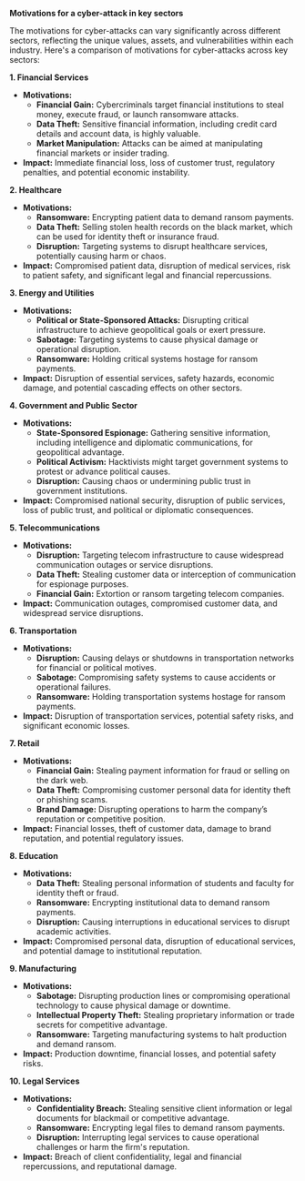 <b> Motivations for a cyber-attack in key sectors </b>

The motivations for cyber-attacks can vary significantly across different sectors, reflecting the unique values, assets, and vulnerabilities within each industry. Here's a comparison of motivations for cyber-attacks across key sectors:

<b> 1. Financial Services </b>
  * **Motivations:**
      * **Financial Gain:** Cybercriminals target financial institutions to steal money, execute fraud, or launch ransomware attacks.
      * **Data Theft:** Sensitive financial information, including credit card details and account data, is highly valuable.
      * **Market Manipulation:** Attacks can be aimed at manipulating financial markets or insider trading.
  * **Impact:** Immediate financial loss, loss of customer trust, regulatory penalties, and potential economic instability.

<b> 2. Healthcare </b>
  * **Motivations:**
    * **Ransomware:** Encrypting patient data to demand ransom payments.
    * **Data Theft:** Selling stolen health records on the black market, which can be used for identity theft or insurance fraud.
    * **Disruption:** Targeting systems to disrupt healthcare services, potentially causing harm or chaos.
  * **Impact:** Compromised patient data, disruption of medical services, risk to patient safety, and significant legal and financial repercussions.

<b> 3. Energy and Utilities </b>
  * **Motivations:**
    * **Political or State-Sponsored Attacks:** Disrupting critical infrastructure to achieve geopolitical goals or exert pressure.
    * **Sabotage:** Targeting systems to cause physical damage or operational disruption.
    * **Ransomware:** Holding critical systems hostage for ransom payments.
  * **Impact:** Disruption of essential services, safety hazards, economic damage, and potential cascading effects on other sectors.

<b> 4. Government and Public Sector </b>
  * **Motivations:**
    * **State-Sponsored Espionage:** Gathering sensitive information, including intelligence and diplomatic communications, for geopolitical advantage.
    * **Political Activism:** Hacktivists might target government systems to protest or advance political causes.
    * **Disruption:** Causing chaos or undermining public trust in government institutions.
  * **Impact:** Compromised national security, disruption of public services, loss of public trust, and political or diplomatic consequences.

<b> 5. Telecommunications </b>
  * **Motivations:**
    * **Disruption:** Targeting telecom infrastructure to cause widespread communication outages or service disruptions.
    * **Data Theft:** Stealing customer data or interception of communication for espionage purposes.
    * **Financial Gain:** Extortion or ransom targeting telecom companies.
  * **Impact:** Communication outages, compromised customer data, and widespread service disruptions.

<b> 6. Transportation </b>
  * **Motivations:**
    * **Disruption:** Causing delays or shutdowns in transportation networks for financial or political motives.
    * **Sabotage:** Compromising safety systems to cause accidents or operational failures.
    * **Ransomware:** Holding transportation systems hostage for ransom payments.
  * **Impact:** Disruption of transportation services, potential safety risks, and significant economic losses.

<b> 7. Retail </b>
  * **Motivations:**
    * **Financial Gain:** Stealing payment information for fraud or selling on the dark web.
    * **Data Theft:** Compromising customer personal data for identity theft or phishing scams.
    * **Brand Damage:** Disrupting operations to harm the company’s reputation or competitive position.
  * **Impact:** Financial losses, theft of customer data, damage to brand reputation, and potential regulatory issues.

<b> 8. Education </b>
  * **Motivations:**
    * **Data Theft:** Stealing personal information of students and faculty for identity theft or fraud.
    * **Ransomware:** Encrypting institutional data to demand ransom payments.
    * **Disruption:** Causing interruptions in educational services to disrupt academic activities.
  * **Impact:** Compromised personal data, disruption of educational services, and potential damage to institutional reputation.

<b> 9. Manufacturing </b>
  * **Motivations:**
    * **Sabotage:** Disrupting production lines or compromising operational technology to cause physical damage or downtime.
    * **Intellectual Property Theft:** Stealing proprietary information or trade secrets for competitive advantage.
    * **Ransomware:** Targeting manufacturing systems to halt production and demand ransom.
  * **Impact:** Production downtime, financial losses, and potential safety risks.

<b> 10. Legal Services </b>
  * **Motivations:**
    * **Confidentiality Breach:** Stealing sensitive client information or legal documents for blackmail or competitive advantage.
    * **Ransomware:** Encrypting legal files to demand ransom payments.
    * **Disruption:** Interrupting legal services to cause operational challenges or harm the firm's reputation.
  * **Impact:** Breach of client confidentiality, legal and financial repercussions, and reputational damage.
